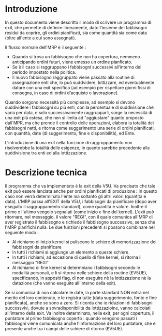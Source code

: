 # Introduzione
In questo documento viene descritto il modo di scrivere un programma di exit, che permette di definire liberamente, dato l'insieme dei fabbisogni residui da coprire, gli ordini pianificati, sia come quantità sia come data (oltre all'ente a cui sono assegnati).

Il flusso normale dell'MRP è il seguente : 

- Quando si trova un fabbisogno che non ha copertura, nemmeno anticipando ordini futuri, viene emesso un ordine pianficato.
- Se è il caso si raggruppano i fabbisogni successivi all'interno del periodo impostato nella  politica.
- Il nuovo fabbisogno raggruppato viene passato alla routine di assegnazione enti che,  lo può suddvidere, lottizzare, ed eventualmente datare con una exit specifica (ad esempio per  rispettare giorni fissi di consegna, in caso di ordini d'acquisto o lavorazione).


Quando sorgono necessità più complesse, ad esempio si devono suddividere i fabbisogni su più enti, con la percentuale di suddivisione che varia per data, e solo successivamente raggrupparli, sorge la necessità di una exit più estesa, che non  si limita ad "aggiustare" quanto proposto dall'MPR, ma che prende il controllo delle operazioni, elabora la totalità dei fabbisogni netti, e ritorna come suggerimento una serie di  ordini pianificati, con quantità, date (di suggerimento, fine e disponibilità), ed Ente.

L'introduzione di una exit nella funzione di raggruppamento non risolverebbe la totalità delle esigenze, in quanto sarebbe precedente alla suddivisione tra enti ed alla lottizzazione.

# Descrizione tecnica
Il programma che va implementato è la exit della V5U. Va precisato che tale exit può essere lanciata anche per ordini pianificati di produzione :  in questo caso non verrà determinato l'ente ma soltanto gli altri valori (quantità e data).
L'MRP passa all'EXIT della V5U, i fabbisogni da pianificare (dopo aver eseguito il raggruppamento standard), come quantità e valore. Inoltre il primo e l'ultimo vengolo segnalati (come inizio e fine del kernel).
L'exit può ritornare, nel messaggio, il valore "REGI", con il quale comunica all'MRP di aver registrato il fabbisogno e richiede il fabbisogno successivo, senza che l'MRP pianifichi nulla.
Le due funzioni precedenti si possono combinare nel seguente modo : 

- Al richiamo di inizio kernel si puliscono le schiere di memorizzazione dei fabbisogni da pianificare
- In tutti i richiami si aggiunge un elemento a queste schiere.
- In tutti i richiami, ad eccezione di quello di fine kernel, si ritorna il messaggio "REGI"
- Al richiamo di fine kernel si determniano i fabbisogni secondo le modalità personali, e li si ritorna nelle schiere della routine (£V5UE), specificando, in appositi flag, di non eseguire nè la lottizzazione nè la datazione (che vanno eseguite all'interno della exit).

Se si comunica di non calcolare le date, la parte standard NON entra nel merito del loro contenuto, e le registra tutte (data suggerimento, fonte e fine pianificata), anche se sono a zero.
Si ricorda che ie riduzioni di fabbisogni successvivi, dovute a sovradisponibilità da lottizzazioine, vanno calcolati all'interno della exit.
Va inoltre determinato, nella exit, per ogni copertura, il puntatore al primo fabbisogno coperto :  quando vengono passati i fabbisogni viene comunicata anche l'informazione del loro puntatore, che è presente anche tra i campi delle schiere di ritorno (£V5UE).










